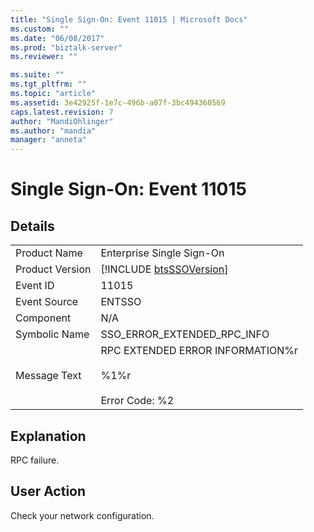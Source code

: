 ```yaml
---
title: "Single Sign-On: Event 11015 | Microsoft Docs"
ms.custom: ""
ms.date: "06/08/2017"
ms.prod: "biztalk-server"
ms.reviewer: ""

ms.suite: ""
ms.tgt_pltfrm: ""
ms.topic: "article"
ms.assetid: 3e42925f-1e7c-496b-a07f-3bc494360569
caps.latest.revision: 7
author: "MandiOhlinger"
ms.author: "mandia"
manager: "anneta"
---
```

# Single Sign-On: Event 11015
## Details  
  
|                 |                                                                              |
|-----------------|------------------------------------------------------------------------------|
|  Product Name   |                          Enterprise Single Sign-On                           |
| Product Version |         [!INCLUDE [btsSSOVersion](../includes/btsssoversion-md.md)]          |
|    Event ID     |                                    11015                                     |
|  Event Source   |                                    ENTSSO                                    |
|    Component    |                                     N/A                                      |
|  Symbolic Name  |                         SSO_ERROR_EXTENDED_RPC_INFO                          |
|  Message Text   | RPC EXTENDED ERROR INFORMATION%r<br /><br /> %1%r<br /><br /> Error Code: %2 |
  
## Explanation  
 RPC failure.  
  
## User Action  
 Check your network configuration.